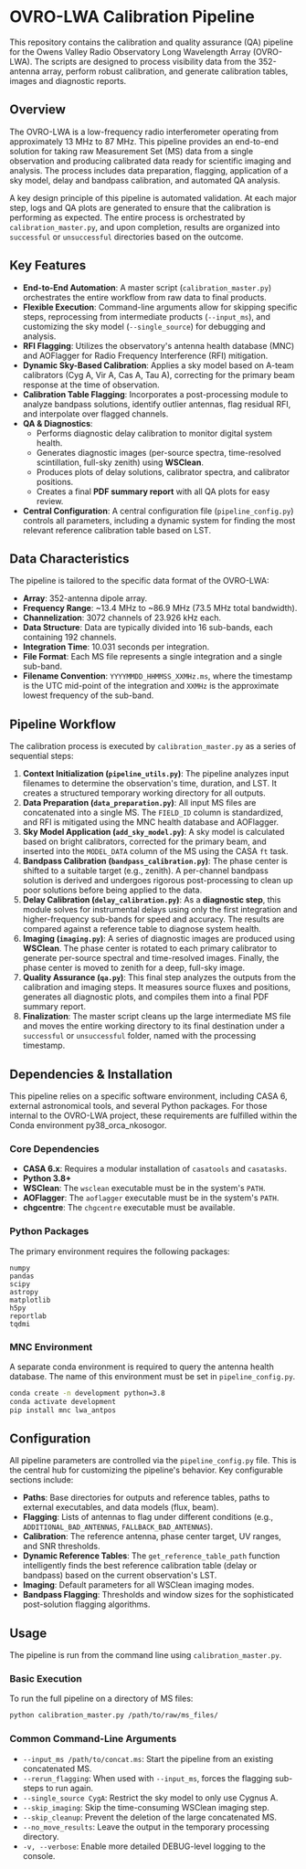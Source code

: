# OVRO-LWA Calibration Pipeline

This repository contains the calibration and quality assurance (QA) pipeline for the Owens Valley Radio Observatory Long Wavelength Array (OVRO-LWA). The scripts are designed to process visibility data from the 352-antenna array, perform robust calibration, and generate calibration tables, images and diagnostic reports.

## Overview

The OVRO-LWA is a low-frequency radio interferometer operating from approximately 13 MHz to 87 MHz. This pipeline provides an end-to-end solution for taking raw Measurement Set (MS) data from a single observation and producing calibrated data ready for scientific imaging and analysis. The process includes data preparation, flagging, application of a sky model, delay and bandpass calibration, and automated QA analysis.

A key design principle of this pipeline is automated validation. At each major step, logs and QA plots are generated to ensure that the calibration is performing as expected. The entire process is orchestrated by `calibration_master.py`, and upon completion, results are organized into `successful` or `unsuccessful` directories based on the outcome.

## Key Features

* **End-to-End Automation**: A master script (`calibration_master.py`) orchestrates the entire workflow from raw data to final products.
* **Flexible Execution**: Command-line arguments allow for skipping specific steps, reprocessing from intermediate products (`--input_ms`), and customizing the sky model (`--single_source`) for debugging and analysis.
* **RFI Flagging**: Utilizes the observatory's antenna health database (MNC) and AOFlagger for Radio Frequency Interference (RFI) mitigation.
* **Dynamic Sky-Based Calibration**: Applies a sky model based on A-team calibrators (Cyg A, Vir A, Cas A, Tau A), correcting for the primary beam response at the time of observation.
* **Calibration Table Flagging**: Incorporates a post-processing module to analyze bandpass solutions, identify outlier antennas, flag residual RFI, and interpolate over flagged channels.
* **QA & Diagnostics**:
    * Performs diagnostic delay calibration to monitor digital system health.
    * Generates diagnostic images (per-source spectra, time-resolved scintillation, full-sky zenith) using **WSClean**.
    * Produces plots of delay solutions, calibrator spectra, and calibrator positions.
    * Creates a final **PDF summary report** with all QA plots for easy review.
* **Central Configuration**: A central configuration file (`pipeline_config.py`) controls all parameters, including a dynamic system for finding the most relevant reference calibration table based on LST.

## Data Characteristics

The pipeline is tailored to the specific data format of the OVRO-LWA:

* **Array**: 352-antenna dipole array.
* **Frequency Range**: ~13.4 MHz to ~86.9 MHz (73.5 MHz total bandwidth).
* **Channelization**: 3072 channels of 23.926 kHz each.
* **Data Structure**: Data are typically divided into 16 sub-bands, each containing 192 channels.
* **Integration Time**: 10.031 seconds per integration.
* **File Format**: Each MS file represents a single integration and a single sub-band.
* **Filename Convention**: `YYYYMMDD_HHMMSS_XXMHz.ms`, where the timestamp is the UTC mid-point of the integration and `XXMHz` is the approximate lowest frequency of the sub-band.

## Pipeline Workflow

The calibration process is executed by `calibration_master.py` as a series of sequential steps:

1.  **Context Initialization (`pipeline_utils.py`)**: The pipeline analyzes input filenames to determine the observation's time, duration, and LST. It creates a structured temporary working directory for all outputs.
2.  **Data Preparation (`data_preparation.py`)**: All input MS files are concatenated into a single MS. The `FIELD_ID` column is standardized, and RFI is mitigated using the MNC health database and AOFlagger.
3.  **Sky Model Application (`add_sky_model.py`)**: A sky model is calculated based on bright calibrators, corrected for the primary beam, and inserted into the `MODEL_DATA` column of the MS using the CASA `ft` task.
4.  **Bandpass Calibration (`bandpass_calibration.py`)**: The phase center is shifted to a suitable target (e.g., zenith). A per-channel bandpass solution is derived and undergoes rigorous post-processing to clean up poor solutions before being applied to the data.
5.  **Delay Calibration (`delay_calibration.py`)**: As a **diagnostic step**, this module solves for instrumental delays using only the first integration and higher-frequency sub-bands for speed and accuracy. The results are compared against a reference table to diagnose system health.
6.  **Imaging (`imaging.py`)**: A series of diagnostic images are produced using **WSClean**. The phase center is rotated to each primary calibrator to generate per-source spectral and time-resolved images. Finally, the phase center is moved to zenith for a deep, full-sky image.
7.  **Quality Assurance (`qa.py`)**: This final step analyzes the outputs from the calibration and imaging steps. It measures source fluxes and positions, generates all diagnostic plots, and compiles them into a final PDF summary report.
8.  **Finalization**: The master script cleans up the large intermediate MS file and moves the entire working directory to its final destination under a `successful` or `unsuccessful` folder, named with the processing timestamp.

## Dependencies & Installation

This pipeline relies on a specific software environment, including CASA 6, external astronomical tools, and several Python packages. For those internal to the OVRO-LWA project, these requirements are fulfilled within the Conda environment py38\_orca\_nkosogor.

### Core Dependencies

* **CASA 6.x**: Requires a modular installation of `casatools` and `casatasks`.
* **Python 3.8+**
* **WSClean**: The `wsclean` executable must be in the system's `PATH`.
* **AOFlagger**: The `aoflagger` executable must be in the system's `PATH`.
* **chgcentre**: The `chgcentre` executable must be available.

### Python Packages

The primary environment requires the following packages:

```
numpy
pandas
scipy
astropy
matplotlib
h5py
reportlab
tqdmi
```

### MNC Environment

A separate conda environment is required to query the antenna health database. The name of this environment must be set in `pipeline_config.py`.
```bash
conda create -n development python=3.8
conda activate development
pip install mnc lwa_antpos
```
## Configuration

All pipeline parameters are controlled via the `pipeline_config.py` file. This is the central hub for customizing the pipeline's behavior. Key configurable sections include:

* **Paths**: Base directories for outputs and reference tables, paths to external executables, and data models (flux, beam).
* **Flagging**: Lists of antennas to flag under different conditions (e.g., `ADDITIONAL_BAD_ANTENNAS`, `FALLBACK_BAD_ANTENNAS`).
* **Calibration**: The reference antenna, phase center target, UV ranges, and SNR thresholds.
* **Dynamic Reference Tables**: The `get_reference_table_path` function intelligently finds the best reference calibration table (delay or bandpass) based on the current observation's LST.
* **Imaging**: Default parameters for all WSClean imaging modes.
* **Bandpass Flagging**: Thresholds and window sizes for the sophisticated post-solution flagging algorithms.

## Usage

The pipeline is run from the command line using `calibration_master.py`.

### Basic Execution

To run the full pipeline on a directory of MS files:
```bash
python calibration_master.py /path/to/raw/ms_files/
```
### Common Command-Line Arguments

* `--input_ms /path/to/concat.ms`: Start the pipeline from an existing concatenated MS.
* `--rerun_flagging`: When used with `--input_ms`, forces the flagging sub-steps to run again.
* `--single_source CygA`: Restrict the sky model to only use Cygnus A.
* `--skip_imaging`: Skip the time-consuming WSClean imaging step.
* `--skip_cleanup`: Prevent the deletion of the large concatenated MS.
* `--no_move_results`: Leave the output in the temporary processing directory.
* `-v, --verbose`: Enable more detailed DEBUG-level logging to the console.
